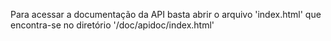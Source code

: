 Para acessar a documentação da API basta abrir o arquivo 'index.html' que encontra-se no diretório '/doc/apidoc/index.html'
